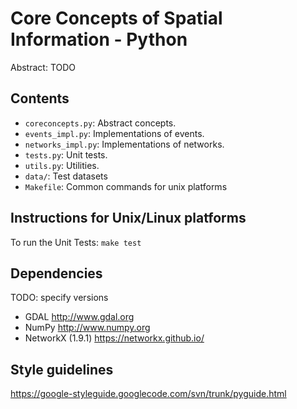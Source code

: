 Core Concepts of Spatial Information - Python
=============================================

Abstract: TODO

Contents
----------------------

* `coreconcepts.py`: Abstract concepts.
* `events_impl.py`: Implementations of events.
* `networks_impl.py`: Implementations of networks.
* `tests.py`: Unit tests.
* `utils.py`: Utilities.
* `data/`: Test datasets
* `Makefile`: Common commands for unix platforms

Instructions for Unix/Linux platforms
----------------------

To run the Unit Tests: `make test`

Dependencies
----------------------

TODO: specify versions

* GDAL <http://www.gdal.org>
* NumPy <http://www.numpy.org>
* NetworkX (1.9.1) <https://networkx.github.io/>

Style guidelines
----------------------
https://google-styleguide.googlecode.com/svn/trunk/pyguide.html
